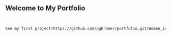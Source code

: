 ## Welcome to My Portfolio

```markdown


See my first project(https://github.com/pgkramer/portfolio.git/Women_in_the_Global_Workforce.ipynb)
```
